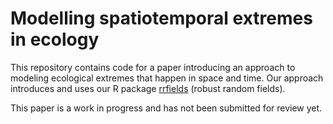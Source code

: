 # Modelling spatiotemporal extremes in ecology

This repository contains code for a paper introducing an approach to modeling ecological extremes that happen in space and time. Our approach introduces and uses our R package [rrfields](https://github.com/seananderson/rrfields) (robust random fields).

This paper is a work in progress and has not been submitted for review yet.

